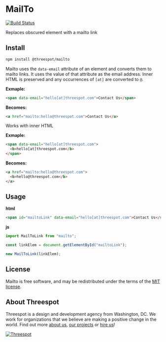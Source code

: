 # MailTo

[![Build Status](https://travis-ci.org/Threespot/mailto.svg?branch=master)](https://travis-ci.org/Threespot/mailto)

Replaces obscured element with a mailto link

## Install

```bash
npm install @threespot/mailto
```

Mailto uses the `data-email` attribute of an element and converts them to mailto links. It uses the value of that attribute as the email address. Inner HTML is preserved and any occurrences of `[at]` are converted to `@`.

**Exmaple:**

```html
<span data-email="hello[at]threespot.com">Contact Us</span>
```

**Becomes:**

```html
<a href="mailto:hello@threespot.com">Contact Us</a>
```

Works with inner HTML

**Exmaple:**

```html
<span data-email="hello[at]threespot.com">
  <b>hello[at]threespot.com</b>
</span>
```

**Becomes:**

```html
<a href="mailto:hello@threespot.com">
  <b>hello@threespot.com</b>
</a>
```

## Usage

**html**

```html
<span id="mailtoLink" data-email="hello[at]threespot.com">Contact Us</span>
```

**js**

```js
import MailToLink from "mailto";

const linkElem = document.getElementById("mailtoLink");

new MailToLink(linkElem);
```

## License

Mailto is free software, and may be redistributed under the terms of the [MIT license](https://github.com/Threespot/frontline-sass/blob/master/LICENSE.md).

## About Threespot

Threespot is a design and development agency from Washington, DC. We work for organizations that we believe are making a positive change in the world. Find out more [about us](https://www.threespot.com), [our projects](https://www.threespot.com/work) or [hire us](https://www.threespot.com/agency/hire-us)!

[![Threespot](https://avatars3.githubusercontent.com/u/370822?v=3&s=100)](https://www.threespot.com)
